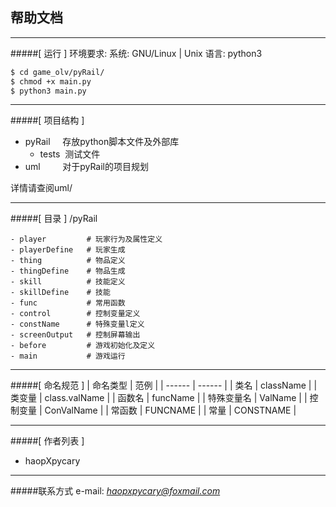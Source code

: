 ## 帮助文档
------
#####[ 运行 ]
环境要求: 
系统:  GNU/Linux | Unix
语言:  python3 
```bash
$ cd game_olv/pyRail/
$ chmod +x main.py
$ python3 main.py
```
------
#####[ 项目结构 ]

- pyRail&nbsp;&nbsp;&nbsp;&nbsp;&nbsp;存放python脚本文件及外部库
  - tests&nbsp;&nbsp;测试文件
- uml&nbsp;&nbsp;&nbsp;&nbsp;&nbsp;&nbsp;&nbsp;&nbsp;&nbsp;对于pyRail的项目规划

详情请查阅uml/

-----
#####[ 目录 ]
/pyRail
```
- player         # 玩家行为及属性定义
- playerDefine   # 玩家生成
- thing          # 物品定义
- thingDefine    # 物品生成
- skill          # 技能定义
- skillDefine    # 技能
- func           # 常用函数
- control        # 控制变量定义
- constName      # 特殊变量l定义
- screenOutput   # 控制屏幕输出
- before         # 游戏初始化及定义
- main           # 游戏运行
```

-----
#####[ 命名规范 ]
<smart>
| 命名类型 | 范例 |
| ------ | ------ |
| 类名       | className     |
| 类变量     | class.valName |
| 函数名     | funcName      |
| 特殊变量名 | ValName       |
| 控制变量   | ConValName    |
| 常函数     | FUNCNAME      |
| 常量       | CONSTNAME     |
</smart>

-----
#####[ 作者列表 ]
- haopXpycary

---
#####联系方式
e-mail: *haopxpycary@foxmail.com*
